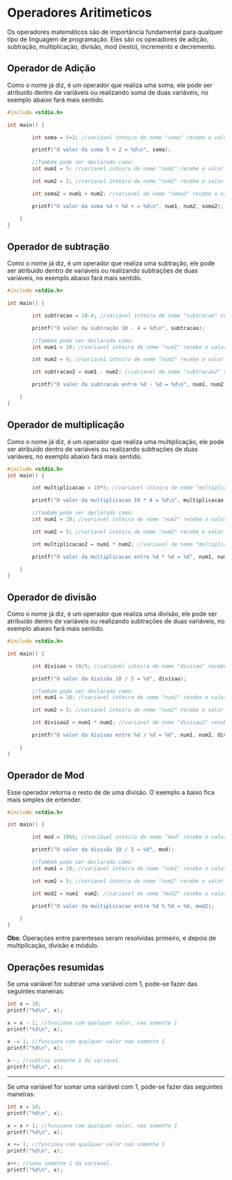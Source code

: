 <h1>Operadores Aritimeticos</h1>
Os operadores matemáticos são de importância fundamental para qualquer tipo de linguagem de programação. Eles são os operadores de adição, subtração, multiplicação, divisão, mod (resto), incremento e decremento.


<h2> Operador de Adição </h2>
Como o nome já diz, é um operador que realiza uma soma, ele pode ser atribuido dentro de variáveis ou realizando soma de duas variáveis, no exemplo abaixo fará mais sentido.

```c
#include <stdio.h> 

int main() {

        int soma = 5+2; //variável inteira de nome "soma" recebe o valor da soma entre 5 e 2;

        printf("O valor da soma 5 + 2 = %d\n", soma);

        //Também pode ser declarado como:
        int num1 = 5; //variavel inteira de nome "num1" recebe o valor de 5.

        int num2 = 2; //variavel inteira de nome "num2" recebe o valor de 2.

        int soma2 = num1 + num2; //variavel de nome "soma2" recebe o valor da soma entre as variaveis de nome "num1" e "num2"

        printf("O valor da soma %d + %d + = %d\n", num1, num2, soma2);

    }
}
```


<h2> Operador de subtração </h2>

Como o nome já diz, é um operador que realiza uma subtração, ele pode ser atribuido dentro de variáveis ou realizando subtrações de duas variáveis, no exemplo abaixo fará mais sentido.

```c
#include <stdio.h> 

int main() {

        int subtracao = 10-4; //variável inteira de nome "subtracao" recebe o valor da subtracao entre 10 e 4;

        printf("O valor da subtração 10 - 4 = %d\n", subtracao);

        //Também pode ser declarado como:
        int num1 = 10; //variavel inteira de nome "num1" recebe o valor de 10.

        int num2 = 4; //variavel inteira de nome "num2" recebe o valor de 4.

        int subtracao2 = num1 - num2; //variavel de nome "subtracao2" recebe o valor da subtração entre as variaveis de nome "num1" e "num2"

        printf("O valor da subtracao entre %d - %d = %d\n", num1, num2, subtracao2);

    }
}
```

<h2> Operador de multiplicação </h2>

Como o nome já diz, é um operador que realiza uma multiplicação, ele pode ser atribuido dentro de variáveis ou realizando subtrações de duas variáveis, no exemplo abaixo fará mais sentido.

```c
#include <stdio.h>
int main() {

        int multiplicacao = 10*5; //variável inteira de nome "multiplicacao" recebe o valor da multiplicação entre 10 e 5;

        printf("O valor da multiplicacao 10 * 4 = %d\n", multiplicacao);

        //Também pode ser declarado como:
        int num1 = 10; //variavel inteira de nome "num1" recebe o valor de 10.

        int num2 = 5; //variavel inteira de nome "num2" recebe o valor de 5.

        int multiplicacao2 = num1 * num2; //variavel de nome "multiplicacao2" recebe o valor da multiplicacao entre as variaveis de nome "num1" e "num2"

        printf("O valor da multiplicacao entre %d * %d = %d", num1, num2, multiplicacao2);

    }
}
```

<h2> Operador de divisão </h2>

Como o nome já diz, é um operador que realiza uma divisão, ele pode ser atribuido dentro de variáveis ou realizando subtrações de duas variáveis, no exemplo abaixo fará mais sentido.

```c
#include <stdio.h>

int main() {

        int divisao = 10/5; //variável inteira de nome "divisao" recebe o valor da divisão entre 10 e 5;

        printf("O valor da divisão 10 / 5 = %d", divisao);

        //Também pode ser declarado como:
        int num1 = 10; //variavel inteira de nome "num1" recebe o valor de 10.

        int num2 = 5; //variavel inteira de nome "num2" recebe o valor de 5.

        int divisao2 = num1 * num2; //variavel de nome "divisao2" recebe o valor da divisao entre as variaveis de nome "num1" e "num2"

        printf("O valor da divisao entre %d / %d = %d", num1, num2, divisao2);

    }
}
```

<h2> Operador de Mod </h2>

Esse operador retorna o resto de de uma divisão. O exemplo a baixo fica mais simples de entender.

```c
#include <stdio.h>

int main() {

        int mod = 10%5; //variável inteira de nome "mod" recebe o valor do resto da divisão entre 10 e 5;

        printf("O valor da divisão 10 / 5 = %d", mod);

        //Também pode ser declarado como:
        int num1 = 10; //variavel inteira de nome "num1" recebe o valor de 10.

        int num2 = 5; //variavel inteira de nome "num2" recebe o valor de 5.

        int mod2 = num1  num2; //variavel de nome "mod2" recebe o valor do resto da divisão entre as variaveis de nome "num1" e "num2"

        printf("O valor da multiplicacao entre %d % %d = %d, mod2);

    }
}
```

**Obs**: Operações entre parenteses seram resolvidas primeiro, e depois de multiplicação, divisão e módulo.


<h2>Operações resumidas</h2>

Se uma variável for subtrair uma variável com 1, pode-se fazer das seguintes maneiras:

```c
int x = 10;
printf("%d\n", x);

x = x - 1; //funciona com qualquer valor, nao somente 1
printf("%d\n", x);

x -= 1; //funciona com qualquer valor nao somente 1
printf("%d\n", x);

x--; //subtrai somente 1 da variavel.
printf("%d\n", x);
```
<hr>
Se uma variável for somar uma variável com 1, pode-se fazer das seguintes maneiras:

```c
int x = 10;
printf("%d\n", x);

x = x + 1; //funciona com qualquer valor, nao somente 1
printf("%d\n", x);

x += 1; //funciona com qualquer valor nao somente 1
printf("%d\n", x);

x++; //soma somente 1 da variavel.
printf("%d\n", x);
```